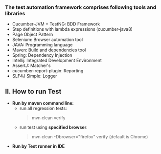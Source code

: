 
### The test automation framework comprises following tools and libraries
- Cucumber-JVM + TestNG: BDD Framework  
- Step definitions with lambda expressions (cucumber-java8)  
- Page Object Pattern  
- Selenium: Browser automation tool   
- JAVA: Programming language  
- Maven: Build and dependencies tool  
- Spring: Dependency Injection  
- Intellij: Integrated Development Environment
- AssertJ: Matcher's
- cucumber-report-plugin: Reporting
- SLF4J Simple: Logger

## II. How to run Test
- **Run by maven command line:** 
  - run all regression tests: 
    > mvn clean verify  
  - run test using **specified browser**: 
    > mvn clean -Dbrowser="firefox" verify (default is Chrome)
- **Run by Test runner in IDE**